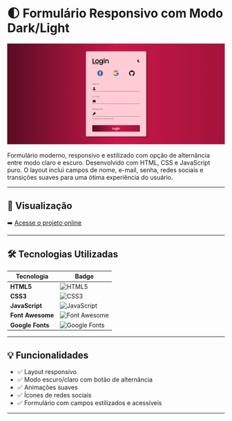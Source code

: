 # 🌓 Formulário Responsivo com Modo Dark/Light

![Capa do Projeto](preview.png)

Formulário moderno, responsivo e estilizado com opção de alternância entre modo claro e escuro. Desenvolvido com HTML, CSS e JavaScript puro. O layout inclui campos de nome, e-mail, senha, redes sociais e transições suaves para uma ótima experiência do usuário.

---

## 🔗 Visualização

➡️ [Acesse o projeto online](https://samirasfonseca.github.io/Formul-rio-Modo-DARK-e-LIGHT/) 

---

## 🛠️ Tecnologias Utilizadas

| Tecnologia | Badge |
|------------|--------|
| **HTML5** | ![HTML5](https://img.shields.io/badge/HTML5-E34F26?style=for-the-badge&logo=html5&logoColor=white) |
| **CSS3** | ![CSS3](https://img.shields.io/badge/CSS3-1572B6?style=for-the-badge&logo=css3&logoColor=white) |
| **JavaScript** | ![JavaScript](https://img.shields.io/badge/JavaScript-F7DF1E?style=for-the-badge&logo=javascript&logoColor=black) |
| **Font Awesome** | ![Font Awesome](https://img.shields.io/badge/Font%20Awesome-528DD7?style=for-the-badge&logo=fontawesome&logoColor=white) |
| **Google Fonts** | ![Google Fonts](https://img.shields.io/badge/Google%20Fonts-4285F4?style=for-the-badge&logo=googlefonts&logoColor=white) |

---

## 💡 Funcionalidades

- ✅ Layout responsivo
- ✅ Modo escuro/claro com botão de alternância
- ✅ Animações suaves
- ✅ Ícones de redes sociais
- ✅ Formulário com campos estilizados e acessíveis

---

